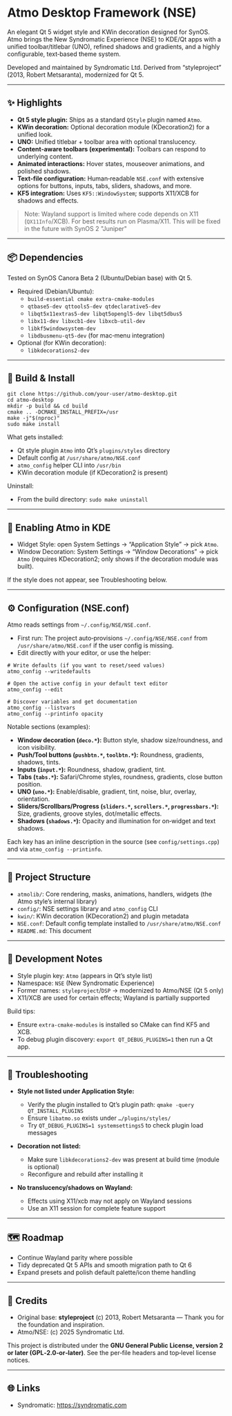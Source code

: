 # Atmo Desktop Framework (NSE)

An elegant Qt 5 widget style and KWin decoration designed for SynOS. Atmo brings the New Syndromatic Experience (NSE) to KDE/Qt apps with a unified toolbar/titlebar (UNO), refined shadows and gradients, and a highly configurable, text‑based theme system.

Developed and maintained by Syndromatic Ltd. Derived from “styleproject” (2013, Robert Metsaranta), modernized for Qt 5.

---

## ✨ Highlights

- **Qt 5 style plugin:** Ships as a standard `QStyle` plugin named `Atmo`.
- **KWin decoration:** Optional decoration module (KDecoration2) for a unified look.
- **UNO:** Unified titlebar + toolbar area with optional translucency.
- **Content‑aware toolbars (experimental):** Toolbars can respond to underlying content.
- **Animated interactions:** Hover states, mouseover animations, and polished shadows.
- **Text‑file configuration:** Human‑readable `NSE.conf` with extensive options for buttons, inputs, tabs, sliders, shadows, and more.
- **KF5 integration:** Uses `KF5::WindowSystem`; supports X11/XCB for shadows and effects.

> Note: Wayland support is limited where code depends on X11 (`QX11Info`/XCB). For best results run on Plasma/X11. This will be fixed in the future with SynOS 2 "Juniper"

---

## 📦 Dependencies

Tested on SynOS Canora Beta 2 (Ubuntu/Debian base) with Qt 5.

- Required (Debian/Ubuntu):
  - `build-essential cmake extra-cmake-modules`
  - `qtbase5-dev qttools5-dev qtdeclarative5-dev`
  - `libqt5x11extras5-dev libqt5opengl5-dev libqt5dbus5`
  - `libx11-dev libxcb1-dev libxcb-util-dev`
  - `libkf5windowsystem-dev`
  - `libdbusmenu-qt5-dev` (for mac‑menu integration)
- Optional (for KWin decoration):
  - `libkdecorations2-dev`

---

## 🚀 Build & Install

```
git clone https://github.com/your-user/atmo-desktop.git
cd atmo-desktop
mkdir -p build && cd build
cmake .. -DCMAKE_INSTALL_PREFIX=/usr
make -j"$(nproc)"
sudo make install
```

What gets installed:
- Qt style plugin `Atmo` into Qt’s `plugins/styles` directory
- Default config at `/usr/share/atmo/NSE.conf`
- `atmo_config` helper CLI into `/usr/bin`
- KWin decoration module (if KDecoration2 is present)

Uninstall:
- From the build directory: `sudo make uninstall`

---

## 🧩 Enabling Atmo in KDE

- Widget Style: open System Settings → “Application Style” → pick `Atmo`.
- Window Decoration: System Settings → “Window Decorations” → pick `Atmo` (requires KDecoration2; only shows if the decoration module was built).

If the style does not appear, see Troubleshooting below.

---

## ⚙️ Configuration (NSE.conf)

Atmo reads settings from `~/.config/NSE/NSE.conf`.

- First run: The project auto‑provisions `~/.config/NSE/NSE.conf` from `/usr/share/atmo/NSE.conf` if the user config is missing.
- Edit directly with your editor, or use the helper:

```
# Write defaults (if you want to reset/seed values)
atmo_config --writedefaults

# Open the active config in your default text editor
atmo_config --edit

# Discover variables and get documentation
atmo_config --listvars
atmo_config --printinfo opacity
```

Notable sections (examples):
- **Window decoration (`deco.*`):** Button style, shadow size/roundness, and icon visibility.
- **Push/Tool buttons (`pushbtn.*`, `toolbtn.*`):** Roundness, gradients, shadows, tints.
- **Inputs (`input.*`):** Roundness, shadow, gradient, tint.
- **Tabs (`tabs.*`):** Safari/Chrome styles, roundness, gradients, close button position.
- **UNO (`uno.*`):** Enable/disable, gradient, tint, noise, blur, overlay, orientation.
- **Sliders/Scrollbars/Progress (`sliders.*`, `scrollers.*`, `progressbars.*`):** Size, gradients, groove styles, dot/metallic effects.
- **Shadows (`shadows.*`):** Opacity and illumination for on‑widget and text shadows.

Each key has an inline description in the source (see `config/settings.cpp`) and via `atmo_config --printinfo`.

---

## 🧱 Project Structure

- `atmolib/`: Core rendering, masks, animations, handlers, widgets (the Atmo style’s internal library)
- `config/`: NSE settings library and `atmo_config` CLI
- `kwin/`: KWin decoration (KDecoration2) and plugin metadata
- `NSE.conf`: Default config template installed to `/usr/share/atmo/NSE.conf`
- `README.md`: This document

---

## 🔧 Development Notes

- Style plugin key: `Atmo` (appears in Qt’s style list)
- Namespace: `NSE` (New Syndromatic Experience)
- Former names: `styleproject`/`DSP` → modernized to Atmo/NSE (Qt 5 only)
- X11/XCB are used for certain effects; Wayland is partially supported

Build tips:
- Ensure `extra-cmake-modules` is installed so CMake can find KF5 and XCB.
- To debug plugin discovery: `export QT_DEBUG_PLUGINS=1` then run a Qt app.

---

## 🧪 Troubleshooting

- **Style not listed under Application Style:**
  - Verify the plugin installed to Qt’s plugin path: `qmake -query QT_INSTALL_PLUGINS`
  - Ensure `libatmo.so` exists under `…/plugins/styles/`
  - Try `QT_DEBUG_PLUGINS=1 systemsettings5` to check plugin load messages

- **Decoration not listed:**
  - Make sure `libkdecorations2-dev` was present at build time (module is optional)
  - Reconfigure and rebuild after installing it

- **No translucency/shadows on Wayland:**
  - Effects using X11/xcb may not apply on Wayland sessions
  - Use an X11 session for complete feature support

---

## 🗺️ Roadmap

- Continue Wayland parity where possible
- Tidy deprecated Qt 5 APIs and smooth migration path to Qt 6
- Expand presets and polish default palette/icon theme handling

---

## 🙏 Credits

- Original base: **styleproject** (c) 2013, Robert Metsaranta — Thank you for the foundation and inspiration.
- Atmo/NSE: (c) 2025 Syndromatic Ltd.

This project is distributed under the **GNU General Public License, version 2 or later (GPL‑2.0‑or‑later)**. See the per‑file headers and top‑level license notices.

---

## 🌐 Links

- Syndromatic: https://syndromatic.com